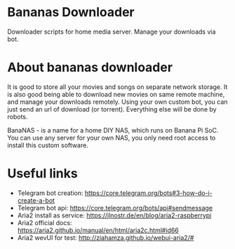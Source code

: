# Bananas Downloader
Downloader scripts for home media server. 
Manage your downloads via bot.

# About bananas downloader
It is good to store all your movies and songs on separate network storage. It is also good being able to download new movies on same remote machine, and manage your downloads remotely. Using your own custom bot, you can just send an url of download (or torrent). Everything else will be done by robots.

BanaNAS - is a name for a home DIY NAS, which runs on Banana Pi SoC.
You can use any server for your own NAS, you only need root access to install this custom software.

# Useful links
- Telegram bot creation: https://core.telegram.org/bots#3-how-do-i-create-a-bot
- Telegram bot api: https://core.telegram.org/bots/api#sendmessage
- Aria2 install as service: https://jlnostr.de/en/blog/aria2-raspberrypi
- Aria2 official docs: https://aria2.github.io/manual/en/html/aria2c.html#id66
- Aria2 wevUI for test: http://ziahamza.github.io/webui-aria2/#
